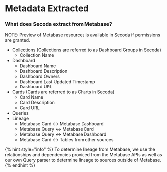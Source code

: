 # Metadata Extracted

### What does Secoda extract from Metabase?

NOTE: Preview of Metabase resources is available in Secoda if permissions are granted.&#x20;

* Collections (Collections are referred to as Dashboard Groups in Secoda)
  * Collection Name
* Dashboard
  * Dashboard Name
  * Dashboard Description
  * Dashboard Owners
  * Dashboard Last Updated Timestamp
  * Dashboard URL
* Cards (Cards are referred to as Charts in Secoda)
  * Card Name
  * Card Description
  * Card URL
* Queries
* Lineage
  * Metabase Card <-> Metabase Dashboard
  * Metabase Query <-> Metabase Card
  * Metabase Query <-> Metabase Dashboard
  * Metabase Card <-> Tables from other sources

{% hint style="info" %}
To determine lineage from Metabase, we use the relationships and dependencies provided from the Metabase APIs as well as our own Query parser to determine lineage to sources outside of Metabase.
{% endhint %}
